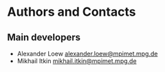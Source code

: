 Authors and Contacts
====================

Main developers
---------------
 
* Alexander Loew <alexander.loew@mpimet.mpg.de>
* Mikhail Itkin <mikhail.itkin@mpimet.mpg.de>



